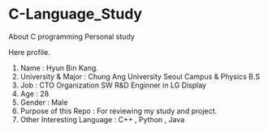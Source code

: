# C-Language_Study
About C programming Personal study

Here profile.

1. Name : Hyun Bin Kang. 
2. University & Major : Chung Ang University Seoul Campus  & Physics B.S
3. Job : CTO Organization SW R&D Enginner in LG Display
4. Age : 28
5. Gender : Male
6. Purpose of this Repo : For reviewing my study and project.
7. Other Interesting Language :  C++ , Python , Java
